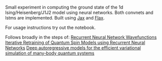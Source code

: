 Small experiment in computing the ground state of the 1d Ising/Heisenberg/J1J2 model using neural networks.
Both convnets and lstms are implemented. Built using [Jax](https://github.com/google/jax) and [Flax](https://github.com/google/flax).

For usage instructions try out the notebook.

Follows broadly in the steps of:
[Recurrent Neural Network Wavefunctions](https://arxiv.org/abs/2002.02973)
[Iterative Retraining of Quantum Spin Models using Recurrent Neural Networks](https://arxiv.org/abs/2003.06228)
[Deep autoregressive models for the efficient variational simulation of many-body quantum systems](https://arxiv.org/abs/1902.04057v3)